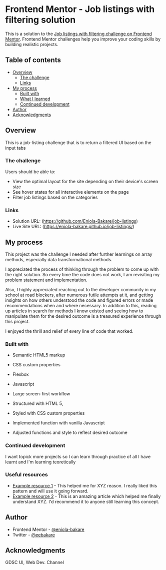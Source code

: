 # Frontend Mentor - Job listings with filtering solution

This is a solution to the [Job listings with filtering challenge on Frontend Mentor](https://www.frontendmentor.io/challenges/job-listings-with-filtering-ivstIPCt). Frontend Mentor challenges help you improve your coding skills by building realistic projects. 

## Table of contents

- [Overview](#overview)
  - [The challenge](#the-challenge)
  - [Links](#links)
- [My process](#my-process)
  - [Built with](#built-with)
  - [What I learned](#what-i-learned)
  - [Continued development](#continued-development)
- [Author](#author)
- [Acknowledgments](#acknowledgments)

## Overview
This is a job-listing challenge that is to return a filtered UI based on the input tabs

### The challenge

Users should be able to:

- View the optimal layout for the site depending on their device's screen size
- See hover states for all interactive elements on the page
- Filter job listings based on the categories


### Links

- Solution URL: (https://github.com/Eniola-Bakare/job-listings)
- Live Site URL: (https://eniola-bakare.github.io/job-listings/)

## My process
This project was the challenge I needed after further learnings on array methods, especially data transformational methods.

I appreciated the process of thinking through the problem to come up with the right solution. So every time the code does not work, I am revisiting my problem statement and implementation.

Also, I highly appreciated reaching out to the developer community in my school at road blockers, after numerous futile attempts at it, and getting insights on how others understood the code and figured errors or made recommendations when and where necessary. In addition to this, reading up articles in search for methods I know existed and seeing how to manipulate them for the desired outcome is a treasured experience through this project.

I enjoyed the thrill and relief of every line of code that worked.


### Built with

- Semantic HTML5 markup
- CSS custom properties
- Flexbox
- Javascript

- Large screen-first workflow
- Structured with HTML 5, 
- Styled with CSS custom properties
- Implemented function with vanilla Javascript
- Adjusted functions and style to reflect desired outcome

### Continued development

I want topick more projects so I can learn through practice of all I have learnt and I'm learning teoretically


### Useful resources

- [Example resource 1](https://www.example.com) - This helped me for XYZ reason. I really liked this pattern and will use it going forward.
- [Example resource 2](https://www.example.com) - This is an amazing article which helped me finally understand XYZ. I'd recommend it to anyone still learning this concept.

## Author

- Frontend Mentor - [@eniola-bakare](https://www.frontendmentor.io/profile/eniola-bakare)
- Twitter - [@eebakare](https://www.twitter.com/eebakare)

## Acknowledgments

GDSC UI, Web Dev. Channel
